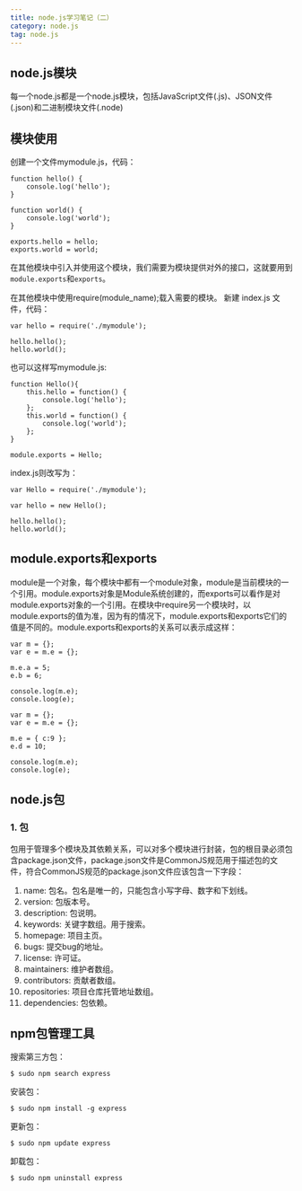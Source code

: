 ```yaml
---
title: node.js学习笔记（二）
category: node.js
tag: node.js
---
```


## node.js模块

每一个node.js都是一个node.js模块，包括JavaScript文件(.js)、JSON文件(.json)和二进制模块文件(.node)

## 模块使用

创建一个文件mymodule.js，代码：

~~~
function hello() {
    console.log('hello');
}

function world() {
    console.log('world');
}

exports.hello = hello;
exports.world = world;
~~~

在其他模块中引入并使用这个模块，我们需要为模块提供对外的接口，这就要用到`module.exports`和`exports`。

在其他模块中使用require(module_name);载入需要的模块。
新建 index.js 文件，代码：

~~~
var hello = require('./mymodule');

hello.hello();
hello.world();
~~~

也可以这样写mymodule.js:

~~~
function Hello(){
    this.hello = function() {
        console.log('hello');
    };
    this.world = function() {
        console.log('world');
    };
}

module.exports = Hello;
~~~

index.js则改写为：

~~~
var Hello = require('./mymodule');

var hello = new Hello();

hello.hello();
hello.world();
~~~

## module.exports和exports

module是一个对象，每个模块中都有一个module对象，module是当前模块的一个引用。module.exports对象是Module系统创建的，而exports可以看作是对module.exports对象的一个引用。在模块中require另一个模块时，以module.exports的值为准，因为有的情况下，module.exports和exports它们的值是不同的。module.exports和exports的关系可以表示成这样：

~~~
var m = {};
var e = m.e = {};

m.e.a = 5;
e.b = 6;

console.log(m.e);
console.loog(e);
~~~

~~~
var m = {};
var e = m.e = {};

m.e = { c:9 };
e.d = 10;

console.log(m.e);
console.log(e);
~~~

## node.js包

### 1. 包

包用于管理多个模块及其依赖关系，可以对多个模块进行封装，包的根目录必须包含package.json文件，package.json文件是CommonJS规范用于描述包的文件，符合CommonJS规范的package.json文件应该包含一下字段：

1. name: 包名。包名是唯一的，只能包含小写字母、数字和下划线。
2. version: 包版本号。
3. description: 包说明。
4. keywords: 关键字数组。用于搜索。
5. homepage: 项目主页。
6. bugs: 提交bug的地址。
7. license: 许可证。
8. maintainers: 维护者数组。
9. contributors: 贡献者数组。
10. repositories: 项目仓库托管地址数组。
11. dependencies: 包依赖。

## npm包管理工具

搜索第三方包：

` $ sudo npm search express `

安装包：

` $ sudo npm install -g express `

更新包：

` $ sudo npm update express `

卸载包：

` $ sudo npm uninstall express `